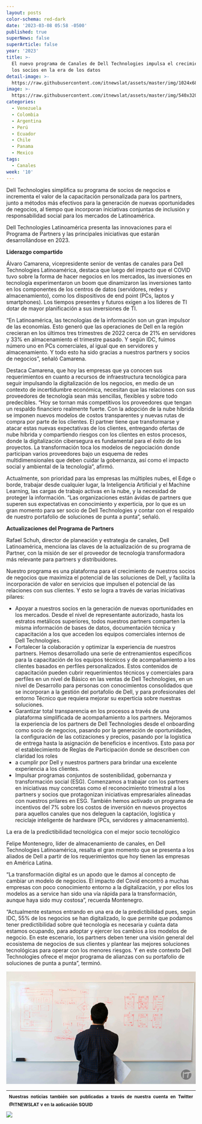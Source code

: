 ```yaml
---
layout: posts
color-schema: red-dark
date: '2023-03-08 05:58 -0500'
published: true
superNews: false
superArticle: false
year: '2023'
title: >-
  El nuevo programa de Canales de Dell Technologies impulsa el crecimiento de
  los socios en la era de los datos
detail-image: >-
  https://raw.githubusercontent.com/itnewslat/assets/master/img/1024x680/Multicloud-varias-g.jpg
image: >-
  https://raw.githubusercontent.com/itnewslat/assets/master/img/540x320/Multicloud-varias-p.jpg
categories:
  - Venezuela
  - Colombia
  - Argentina
  - Perú
  - Ecuador
  - Chile
  - Panama
  - Mexico
tags:
  - Canales
week: '10'
---
```

Dell Technologies simplifica su programa de socios de negocios e incrementa el valor de la capacitación personalizada para los partners, junto a métodos más efectivos para la generación de nuevas oportunidades de negocios, al tiempo que incorporan iniciativas conjuntas de inclusión y responsabilidad social para los mercados de Latinoamérica.

Dell Technologies Latinoamérica presenta las innovaciones para el Programa de Partners y las principales iniciativas que estarán desarrollándose en 2023.

**Liderazgo compartido**

Álvaro Camarena, vicepresidente senior de ventas de canales para Dell Technologies Latinoamérica, destaca que luego del impacto que el COVID tuvo sobre la forma de hacer negocios en los mercados, las inversiones en tecnología experimentaron un boom que dinamizaron las inversiones tanto en los componentes de los centros de datos (servidores, redes y almacenamiento), como los dispositivos de end point (PCs, laptos y smartphones). Los tiempos presentes y futuros exigen a los líderes de TI dotar de mayor planificación a sus inversiones de TI.

“En Latinoamérica, las tecnologías de la información son un gran impulsor de las economías. Esto generó que las operaciones de Dell en la región crecieran en los últimos tres trimestres de 2022 cerca de 21% en servidores y 33% en almacenamiento el trimestre pasado. Y según IDC, fuimos número uno en PCs comerciales, al igual que en servidores y almacenamiento. Y todo esto ha sido gracias a nuestros partners y socios de negocios”, señaló Camarena.

Destaca Camarena, que hoy las empresas que ya conocen sus requerimientos en cuanto a recursos de infraestructura tecnológica para seguir impulsando la digitalización de los negocios, en medio de un contexto de incertidumbre económica, necesitan que las relaciones con sus proveedores de tecnología sean más sencillas, flexibles y sobre todo predecibles.
“Hoy se tornan más competitivos los proveedores que tengan un respaldo financiero realmente fuerte. Con la adopción de la nube híbrida se imponen nuevos modelos de costos transparentes y nuevas rutas de compra por parte de los clientes. El partner tiene que transformarse y atacar estas nuevas expectativas de los clientes, entregando ofertas de nube híbrida y compartiendo riesgos con los clientes en estos procesos, donde la digitalización cibersegura es fundamental para el éxito de los proyectos. La transformación toca los modelos de negociación donde participan varios proveedores bajo un esquema de redes multidimensionales que deben cuidar la gobernanza, así como el impacto social y ambiental de la tecnología”, afirmó. 

Actualmente, son prioridad para las empresas las múltiples nubes, el Edge o borde, trabajar desde cualquier lugar, la Inteligencia Artificial y el Machine Learning, las cargas de trabajo activas en la nube, y la necesidad de proteger la información. “Las organizaciones están ávidas de partners que superen sus expectativas en conocimiento y experticia, por lo que es un gran momento para ser socio de Dell Technologies y contar con el respaldo de nuestro portafolio de soluciones de punta a punta”, señaló.

**Actualizaciones del Programa de Partners**

Rafael Schuh, director de planeación y estrategia de canales, Dell Latinoamérica, menciona las claves de la actualización de su programa de Partner, con la misión de ser el proveedor de tecnología transformadora más relevante para partners y distribuidores.

Nuestro programa es una plataforma para el crecimiento de nuestros socios de negocios que maximiza el potencial de las soluciones de Dell, y facilita la incorporación de valor en servicios que impulsen el potencial de las relaciones con sus clientes. Y esto se logra a través de varias iniciativas pilares:

- Apoyar a nuestros socios en la generación de nuevas oportunidades en los mercados. Desde el nivel de representante autorizado, hasta los estratos metálicos superiores, todos nuestros partners comparten la misma información de bases de datos, documentación técnica y capacitación a los que acceden los equipos comerciales internos de Dell Technologies.
- Fortalecer la colaboración y optimizar la experiencia de nuestros partners. Hemos desarrollado una serie de entrenamientos específicos para la capacitación de los equipos técnicos y de acompañamiento a los clientes basados en perfiles personalizados. Estos contenidos de capacitación pueden cubrir requerimientos técnicos y comerciales para perfiles en un nivel de Básico en las ventas de Dell Technologies, en un nivel de Desarrollo para personas con conocimientos consolidados que se incorporan a la gestión del portafolio de Dell, y para profesionales del entorno Técnico que requiera mejorar su experticia sobre nuestras soluciones.
- Garantizar total transparencia en los procesos a través de una plataforma simplificada de acompañamiento a los partners. Mejoramos la experiencia de los partners de Dell Technologies desde el onboarding como socio de negocios, pasando por la generación de oportunidades, la configuración de las cotizaciones y precios, pasando por la logística de entrega hasta la asignación de beneficios e incentivos. Esto pasa por el establecimiento de Reglas de Participación donde se describen con claridad los roles 
- a cumplir por Dell y nuestros partners para brindar una excelente experiencia a los clientes.
- Impulsar programas conjuntos de sostenibilidad, gobernanza y transformación social (ESG). Comenzamos a trabajar con los partners en iniciativas muy concretas como el reconocimiento trimestral a los partners y socios que protagonizan iniciativas empresariales alineadas con nuestros prilares en ESG. También hemos activado un programa de incentivos del 7% sobre los costos de inversión en nuevos proyectos para aquellos canales que nos deleguen la captación, logística y reciclaje inteligente de hardware (PCs, servidores y almacenamiento).

La era de la predictibilidad tecnológica con el mejor socio tecnológico

Felipe Montenegro, líder de almacenamiento de canales, en Dell Technologies Latinoamérica, resalta el gran momento que se presenta a los aliados de Dell a partir de los requerimientos que hoy tienen las empresas en América Latina.

“La transformación digital es un apodo que le damos al concepto de cambiar un modelo de negocios. El impacto del Covid encontró a muchas empresas con poco conocimiento entorno a la digitalización, y por ellos los modelos as a service han sido una vía rápida para la transformación, aunque haya sido muy costosa”, recuerda Montenegro. 

“Actualmente estamos entrando en una era de la predictibilidad pues, según IDC, 55% de los negocios se han digitalizado, lo que permite que podamos tener predictibilidad sobre qué tecnología es necesaria y cuánta data estamos ocupando, para adoptar y ejercer los cambios a los modelos de negocio. En este escenario, los partners deben tener una visión general del ecosistema de negocios de sus clientes y plantear las mejores soluciones tecnológicas para operar con los menores riesgos. Y en este contexto Dell Technologies ofrece el mejor programa de alianzas con su portafolio de soluciones de punta a punta”, terminó.

![](https://raw.githubusercontent.com/itnewslat/assets/master/img/540x320/Multicloud-varias-p.jpg)

<table style="height: 42px;" width="569">
<tbody>
<tr>
<td style="text-align: justify;"><sub><strong>Nuestras noticias también son publicadas a través de nuestra cuenta en Twitter <a href="https://twitter.com/itnewslat?lang=es">@ITNEWSLAT</a> y en la aplicación <a href="https://squidapp.co/en/">SQUID</a></strong></sub></td>
</tr>
</tbody>
</table>
<img src="https://tracker.metricool.com/c3po.jpg?hash=56f88a41e39ab42c063cc51676587a04"/>